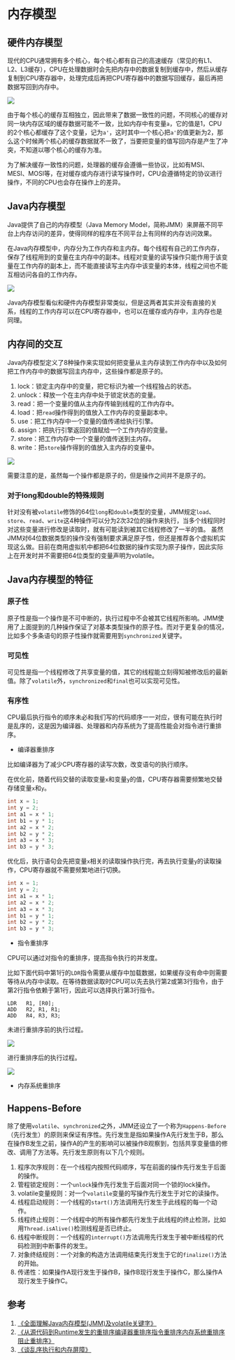 # 内存模型

## 硬件内存模型

现代的CPU通常拥有多个核心，每个核心都有自己的高速缓存（常见的有L1、L2、L3缓存），CPU在处理数据时会先把内存中的数据复制到缓存中，然后从缓存复制到CPU寄存器中，处理完成后再把CPU寄存器中的数据写回缓存，最后再把数据写回到内存中。

![](resources/jmm_1.png)

由于每个核心的缓存互相独立，因此带来了数据一致性的问题，不同核心的缓存对同一块内存区域的缓存数据可能不一致，比如内存中有变量`a`，它的值是1，CPU的2个核心都缓存了这个变量，记为`a'`，这时其中一个核心把`a'`的值更新为2，那么这个时候两个核心的缓存数据就不一致了，当要把变量的值写回内存是产生了冲突，不知道以哪个核心的缓存为准。

为了解决缓存一致性的问题，处理器的缓存会遵循一些协议，比如有MSI、MESI、MOSI等，在对缓存或内存进行读写操作时，CPU会遵循特定的协议进行操作，不同的CPU也会存在操作上的差异。

## Java内存模型

Java提供了自己的内存模型（Java Memory Model，简称JMM）来屏蔽不同平台上内存访问的差异，使得同样的程序在不同平台上有同样的内存访问效果。

在Java内存模型中，内存分为工作内存和主内存。每个线程有自己的工作内存，保存了线程用到的变量在主内存中的副本。线程对变量的读写操作只能作用于该变量在工作内存的副本上，而不能直接读写主内存中该变量的本体，线程之间也不能互相访问各自的工作内存。

![](resources/jmm_2.png)

Java内存模型看似和硬件内存模型非常类似，但是这两者其实并没有直接的关系，线程的工作内存可以在CPU寄存器中，也可以在缓存或内存中，主内存也是同理。

## 内存间的交互

Java内存模型定义了8种操作来实现如何把变量从主内存读到工作内存中以及如何把工作内存中的数据写回主内存中，这些操作都是原子的。

1. lock：锁定主内存中的变量，把它标识为被一个线程独占的状态。
2. unlock：释放一个在主内存中处于锁定状态的变量。
3. read：把一个变量的值从主内存传输到线程的工作内存中。
4. load：把`read`操作得到的值放入工作内存的变量副本中。
5. use：把工作内存中一个变量的值传递给执行引擎。
6. assign：把执行引擎返回的值赋给一个工作内存的变量。
7. store：把工作内存中一个变量的值传送到主内存。
8. write：把`store`操作得到的值放入主内存的变量中。

![](resources/jmm_3.png)

需要注意的是，虽然每一个操作都是原子的，但是操作之间并不是原子的。

### 对于long和double的特殊规则

针对没有被`volatile`修饰的64位`long`和`double`类型的变量，JMM规定`load`、`store`、`read`、`write`这4种操作可以分为2次32位的操作来执行，当多个线程同时对这些变量进行修改是读取时，就有可能读到被其它线程修改了一半的值。
虽然JMM对64位数据类型的操作没有强制要求满足原子性，但还是推荐各个虚拟机实现这么做。目前在商用虚拟机中都把64位数据的操作实现为原子操作，因此实际上在开发时并不需要把64位类型的变量声明为volatile。

## Java内存模型的特征

### 原子性

原子性是指一个操作是不可中断的，执行过程中不会被其它线程所影响。JMM使用了上面提到的几种操作保证了对基本类型操作的原子性。而对于更复杂的情况，比如多个多条语句的原子性操作就需要用到`synchronized`关键字。

### 可见性

可见性是指一个线程修改了共享变量的值，其它的线程能立刻得知被修改后的最新值。除了`volatile`外，`synchronized`和`final`也可以实现可见性。

### 有序性

CPU最后执行指令的顺序未必和我们写的代码顺序一一对应，很有可能在执行时是乱序的，这是因为编译器、处理器和内存系统为了提高性能会对指令进行重排序。

- 编译器重排序

比如编译器为了减少CPU寄存器的读写次数，改变语句的执行顺序。

在优化前，随着代码交替的读取变量`x`和变量`y`的值，CPU寄存器需要频繁地交替存储变量`x`和`y`。

```java
int x = 1;
int y = 2;
int a1 = x * 1;
int b1 = y * 1;
int a2 = x * 2;
int b2 = y * 2;
int a3 = x * 3;
int b3 = y * 3;
```

优化后，执行语句会先把变量`x`相关的读取操作执行完，再去执行变量`y`的读取操作，CPU寄存器就不需要频繁地进行切换。

```java
int x = 1;
int y = 2;
int a1 = x * 1;
int a2 = x * 2;
int a3 = x * 3;
int b1 = y * 1;
int b2 = y * 2;
int b3 = y * 3;
```

- 指令重排序

CPU可以通过对指令的重排序，提高指令执行的并发度。

比如下面代码中第1行的`LDR`指令需要从缓存中加载数据，如果缓存没有命中则需要等待从内存中读取。在等待数据读取时CPU可以先去执行第2或第3行指令，由于第2行指令依赖于第1行，因此可以选择执行第3行指令。

```assembly
LDR   R1, [R0];
ADD   R2, R1, R1;
ADD   R4, R3, R3;
```

未进行重排序前的执行过程。

![](resources/jmm_4.png)

进行重排序后的执行过程。

![](resources/jmm_5.png)

- 内存系统重排序



## Happens-Before

除了使用`volatile`、`synchronized`之外，JMM还设立了一个称为`Happens-Before`（先行发生）的原则来保证有序性。先行发生是指如果操作A先行发生于B，那么在操作B发生之前，操作A的产生的影响可以被操作B观察到，包括共享变量值的修改、调用了方法等。先行发生原则有以下几个规则。

1. 程序次序规则：在一个线程内按照代码顺序，写在前面的操作先行发生于后面的操作。
2. 管程锁定规则：一个`unlock`操作先行发生于后面对同一个锁的lock操作。
3. volatile变量规则：对一个`volatile`变量的写操作先行发生于对它的读操作。
4. 线程启动规则：一个线程的`start()`方法调用先行发生于此线程的每一个动作。
5. 线程终止规则：一个线程中的所有操作都先行发生于此线程的终止检测，比如用`Thread.isAlive()`检测线程是否已终止。
6. 线程中断规则：一个线程的`interrupt()`方法调用先行发生于被中断线程的代码检测到中断事件的发生。
7. 对象终结规则：一个对象的构造方法调用结束先行发生于它的`finalize()`方法的开始。
8. 传递性：如果操作A现行发生于操作B，操作B现行发生于操作C，那么操作A现行发生于操作C。

## 参考

1. [《全面理解Java内存模型(JMM)及volatile关键字》](https://blog.csdn.net/javazejian/article/details/72772461)
2. [《从源代码到Runtime发生的重排序编译器重排序指令重排序内存系统重排序阻止重排序》](https://cloud.tencent.com/developer/article/1036747)
3. [《谈乱序执行和内存屏障》](https://blog.csdn.net/dd864140130/article/details/56494925)
